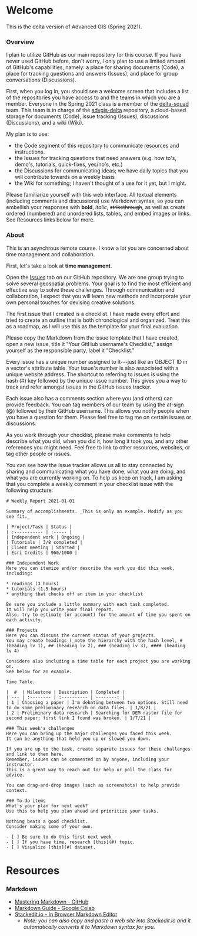 # Welcome
This is the delta version of Advanced GIS (Spring 2021).

### Overview
I plan to utilize GitHub as our main repository for this course. 
If you have never used GitHub before, don't worry, I only plan to use a limited amount of GitHub's capabilities, namely: a place for sharing documents (Code), a place for tracking questions and answers (Issues), and place for group conversations (Discussions).

First, when you log in, you should see a welcome screen that includes a list of the repositories you have access to and the teams in which you are a member.
Everyone in the Spring 2021 class is a member of the [delta-squad](https://github.com/orgs/cga-wm/teams/delta-squad) team.
This team is in charge of the [advgis-delta](https://github.com/cga-wm/advgis-delta) repository, a cloud-based storage for documents (Code), issue tracking (Issues), discussions (Discussions), and a wiki (Wiki).

My plan is to use: 

* the Code segment of this repository to communicate resources and instructions.
* the Issues for tracking questions that need answers (e.g. how to's, demo's, tutorials, quick-fixes, yes/no's, etc.)
* the Discussions for communicating ideas; we have daily topics that you will contribute towards on a weekly basis
* the Wiki for something; I haven't thought of a use for it yet, but I might.

Please familiarize yourself with this web interface.
All textual elements (including comments and discussions) use Markdown syntax, so you can embellish your responses with **bold**, *italic*, ~~strikethrough~~, as well as create ordered (numbered) and unordered lists, tables, and embed images or links.
See Resources links below for more.

### About
This is an asynchrous remote course.
I know a lot you are concerned about time management and collaboration.

First, let's take a look at **time management**.

Open the [Issues](https://github.com/cga-wm/advgis-delta/issues) tab on our GitHub repository.
We are one group trying to solve several geospatial problems. 
Your goal is to find the most efficient and effective way to solve these challenges.
Through communication and collaboration, I expect that you will learn new methods and incorporate your own personal touches for devising creative solutions.

The first issue that I created is a checklist.
I have made every effort and tried to create an outline that is both chronological and organized. 
Treat this as a roadmap, as I will use this as the template for your final evaluation.

Please copy the Markdown from the issue template that I have created, open a new issue, title it "Your GitHub username's Checklist," assign yourself as the responsible party, label it "Checklist."

Every issue has a unique number assigned to it---just like an OBJECT ID in a vector's attribute table.
Your issue's number is also associated with a unique website address.
The shortcut to referring to issues is using the hash (#) key followed by the unique issue number.
This gives you a way to track and refer amongst issues in the GitHub issues tracker.

Each issue also has a comments section where you (and others) can provide feedback.
You can tag members of our team by using the at-sign (@) followed by their GitHub username.
This allows you notify people when you have a question for them.
Please feel free to tag me on certain issues or discussions.

As you work through your checklist, please make comments to help describe what you did, when you did it, how long it took you, and any other references you might need.
Feel free to link to other resources, websites, or tag other people or issues.

You can see how the Issue tracker allows us all to stay connected by sharing and communicating what you have done, what you are doing, and what you are currently working on.
To help us keep on track, I am asking that you complete a weekly comment in your checklist issue with the following structure:

```
# Weekly Report 2021-01-01

Summary of accomplishments. _This is only an example. Modify as you see fit._

| Project/Task | Status |
| :----------- | :----- |
| Independent work | Ongoing |
| Tutorials | 3/8 completed |
| Client meeting | Started |
| Esri Credits | 960/1000 |

### Independent Work
Here you can itemize and/or describe the work you did this week, including:

* readings (3 hours)
* tutorials (1.5 hours)
* anything that checks off an item in your checklist

Be sure you include a little summary with each task completed.
It will help you write your final report.
Also, try to estimate (or account) for the amount of time you spent on each activity.

### Projects
Here you can discuss the current status of your projects.
You may create headings (_note the hierarchy with the hash level, # (heading lv 1), ## (heading lv 2), ### (heading lv 3), #### (heading lv 4)

Considere also including a time table for each project you are working on.
See below for an example.

Time Table.

|  #  | Milestone | Description | Completed |
| --- | :-------- | :---------- | --------: |
| 1 | Choosing a paper | I'm debating between two options. Still need to do some preliminary research on data files. | 1/8/21 |
| 2 | Preliminary data research | Searching for DEM raster file for second paper; first link I found was broken. | 1/7/21 |

### This week's challenges
Here you can bring up the major challenges you faced this week. 
It can be anything that held you up or slowed you down.

If you are up to the task, create separate issues for these challenges and link to them here.
Remember, issues can be commented on by anyone, including your instructor.
This is a great way to reach out for help or poll the class for advice.

You can drag-and-drop images (such as screenshots) to help provide context.

### To-do items
What's your plan for next week? 
Use this to help you plan ahead and prioritize your tasks.

Nothing beats a good checklist.
Consider making some of your own.

- [ ] Be sure to do this first next week
- [ ] If you have time, research [this](#) topic.
- [ ] Visualize [this](#) dataset.

```

# Resources 

### Markdown
* [Mastering Markdown - GitHub](https://guides.github.com/features/mastering-markdown/)
* [Markdown Guide - Google Colab](https://colab.research.google.com/notebooks/markdown_guide.ipynb)
* [Stackedit.io - In Browser Markdown Editor](https://stackedit.io/)
    - _Note: you can also copy and paste a web site into Stackedit.io and it automatically converts it to Markdown syntax for you._
